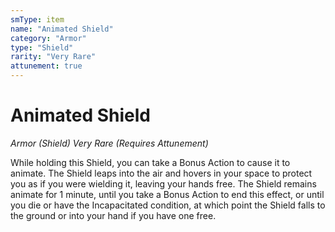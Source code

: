 ```yaml
---
smType: item
name: "Animated Shield"
category: "Armor"
type: "Shield"
rarity: "Very Rare"
attunement: true
---
```


# Animated Shield
*Armor (Shield) Very Rare (Requires Attunement)*

While holding this Shield, you can take a Bonus Action to cause it to animate. The Shield leaps into the air and hovers in your space to protect you as if you were wielding it, leaving your hands free. The Shield remains animate for 1 minute, until you take a Bonus Action to end this effect, or until you die or have the Incapacitated condition, at which point the Shield falls to the ground or into your hand if you have one free.
